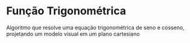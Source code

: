 # Função Trigonométrica

Algoritmo que resolve uma equação trigonométrica de seno e cosseno, projetando um modelo visual em um plano cartesiano
